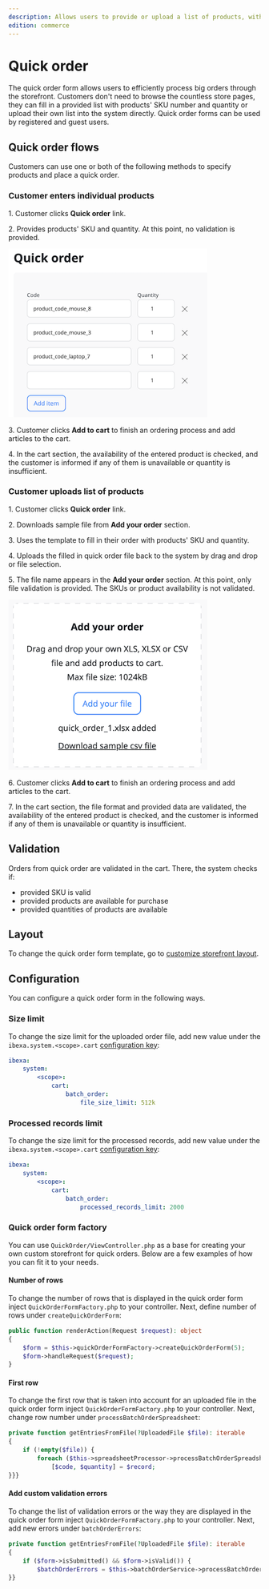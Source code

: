 ```yaml
---
description: Allows users to provide or upload a list of products, with their quantities, intended for purchase.
edition: commerce
---
```


# Quick order

The quick order form allows users to efficiently process big orders through the storefront.
Customers don't need to browse the countless store pages, they can fill in a provided list with products' SKU number and quantity or upload their own list into the system directly.
Quick order forms can be used by registered and guest users.

## Quick order flows

Customers can use one or both of the following methods to specify products and place a quick order.

### Customer enters individual products

1\. Customer clicks **Quick order** link.

2\. Provides products' SKU and quantity. At this point, no validation is provided.

![Customer enters individual products](img/quick_order_list.png) 

3\. Customer clicks **Add to cart** to finish an ordering process and add articles to the cart.

4\. In the cart section, the availability of the entered product is checked, and the customer is informed if any of them is unavailable or quantity is insufficient.

### Customer uploads list of products

1\. Customer clicks **Quick order** link.

2\. Downloads sample file from **Add your order** section.

3\. Uses the template to fill in their order with products' SKU and quantity. 

4\. Uploads the filled in quick order file back to the system by drag and drop or file selection.

5\. The file name appears in the **Add your order** section. At this point, only file validation is provided. The SKUs or product availability is not validated.

![Customer uploads list of products](img/quick_order_add_order.png)

6\. Customer clicks **Add to cart** to finish an ordering process and add articles to the cart. 

7\. In the cart section, the file format and provided data are validated, the availability of the entered product is checked, and the customer is informed if any of them is unavailable or quantity is insufficient.

## Validation

Orders from quick order are validated in the cart.
There, the system checks if:

- provided SKU is valid
- provided products are available for purchase
- provided quantities of products are available

## Layout

To change the quick order form template, go to [customize storefront layout](customize_storefront_layout.md).

## Configuration

You can configure a quick order form in the following ways.

### Size limit

To change the size limit for the uploaded order file, add new value under the `ibexa.system.<scope>.cart` [configuration key](configuration.md#configuration-files):

```yaml
ibexa:
    system:
        <scope>:
            cart:
                batch_order:
                    file_size_limit: 512k
```

### Processed records limit

To change the size limit for the processed records, add new value under the `ibexa.system.<scope>.cart` [configuration key](configuration.md#configuration-files):

```yaml
ibexa:
    system:
        <scope>:
            cart:
                batch_order:
                    processed_records_limit: 2000
```

### Quick order form factory

You can use `QuickOrder/ViewController.php` as a base for creating your own custom storefront for quick orders.
Below are a few examples of how you can fit it to your needs.

#### Number of rows

To change the number of rows that is displayed in the quick order form inject `QuickOrderFormFactory.php` to your controller.
Next, define number of rows under `createQuickOrderForm`:

```php hl_lines="3"
public function renderAction(Request $request): object
{
    $form = $this->quickOrderFormFactory->createQuickOrderForm(5);
    $form->handleRequest($request);
}
```

#### First row

To change the first row that is taken into account for an uploaded file in the quick order form inject `QuickOrderFormFactory.php` to your controller.
Next, change row number under `processBatchOrderSpreadsheet`:

```php hl_lines="4"
private function getEntriesFromFile(?UploadedFile $file): iterable
{
    if (!empty($file)) {
        foreach ($this->spreadsheetProcessor->processBatchOrderSpreadsheet($file, 1) as $record) {
            [$code, $quantity] = $record;
}}}            
```

#### Add custom validation errors

To change the list of validation errors or the way they are displayed in the quick order form inject `QuickOrderFormFactory.php` to your controller.
Next, add new errors under `batchOrderErrors`:

```php hl_lines="4"
private function getEntriesFromFile(?UploadedFile $file): iterable
{
    if ($form->isSubmitted() && $form->isValid()) {
        $batchOrderErrors = $this->batchOrderService->processBatchOrder($cart, $batchEntries);
}}
```

